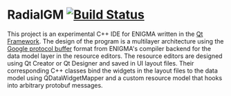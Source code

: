 RadialGM [![Build Status](https://dev.azure.com/enigma-dev/RadialGM/_apis/build/status/enigma-dev.RadialGM?branchName=master)](https://dev.azure.com/enigma-dev/RadialGM/_build/latest?definitionId=5&branchName=master)
==================
This project is an experimental C++ IDE for ENIGMA written in the [Qt Framework](https://www.qt.io/). The design of the program is a multilayer architecture using the [Google protocol buffer](https://developers.google.com/protocol-buffers/) format from ENIGMA's compiler backend for the data model layer in the resource editors. The resource editors are designed using Qt Creator or Qt Designer and saved in UI layout files. Their corresponding C++ classes bind the widgets in the layout files to the data model using QDataWidgetMapper and a custom resource model that hooks into arbitrary protobuf messages.
